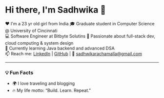 # Hi there, I'm Sadhwika 👋

❤️ I'm a 23 yr old girl from India 
🎓 Graduate student in Computer Science @ University of Cincinnati  
💻 Software Engineer at Bitbyte Solutins 
🚀 Passionate about full-stack dev, cloud computing & system design  
🌱 Currently learning Java backend and advanced DSA  
📫 Reach me: [LinkedIn](https://www.linkedin.com/in/sadhwika-rachamalla/) | [GitHub](https://github.com/yourusername) | 📧 sadhwikarachamalla@gmail.com

---

### 💡 Fun Facts
- 🌍 I love traveling and blogging
- 🔥 My life motto: “Build. Learn. Repeat.”

